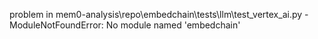 problem in mem0-analysis\repo\embedchain\tests\llm\test_vertex_ai.py - ModuleNotFoundError: No module named 'embedchain'
